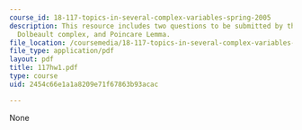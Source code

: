```yaml
---
course_id: 18-117-topics-in-several-complex-variables-spring-2005
description: This resource includes two questions to be submitted by the student on
  Dolbeault complex, and Poincare Lemma.
file_location: /coursemedia/18-117-topics-in-several-complex-variables-spring-2005/2454c66e1a1a8209e71f67863b93acac_117hw1.pdf
file_type: application/pdf
layout: pdf
title: 117hw1.pdf
type: course
uid: 2454c66e1a1a8209e71f67863b93acac

---
```

None
